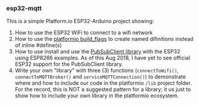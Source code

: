 ### esp32-mqtt

This is a simple Platform.io ESP32-Arduino project showing:
1. How to use the ESP32 WiFi to connect to a wifi network
2. How to use the [platformio build_flags](http://docs.platformio.org/en/latest/projectconf/section_env_build.html) to create named difinitions instead of inline #define(s)
3. How to use install and use the [PubSubClient library](https://github.com/knolleary/pubsubclient) with the ESP32 using ESP8266 examples.  As of this Aug 2018, I have yet to see official ESP32 support for the PubSubClient library.
4. Write your own "library" with three (3) functions (`connectToWifi()`, `connectToMQTTBroker()` and `serviceMQTTConnection()`) to demonstrate where and how to include our code in the platformio `/lib` project folder.  For the record, this is NOT a suggested pattern for a library; it us just to show how to include your own library in the platformio ecosystem.  